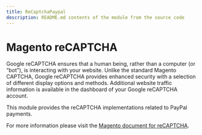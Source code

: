 ```yaml
---
title: ReCaptchaPaypal
description: README.md contents of the module from the source code
---
```


# Magento reCAPTCHA

Google reCAPTCHA ensures that a human being, rather than a computer (or “bot”), is interacting with your website. Unlike the standard Magento CAPTCHA, Google reCAPTCHA provides enhanced security with a selection of different display options and methods. Additional website traffic information is available in the dashboard of your Google reCAPTCHA account.

This module provides the reCAPTCHA implementations related to PayPal payments.

For more information please visit the [Magento document for reCAPTCHA](https://docs.magento.com/user-guide/stores/security-google-recaptcha.html).

